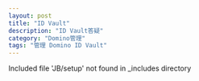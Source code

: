 ```yaml
---
layout: post
title: "ID Vault"
description: "ID Vault答疑"
category: "Domino管理"
tags: "管理 Domino ID Vault"
---
```

Included file 'JB/setup' not found in _includes directory
